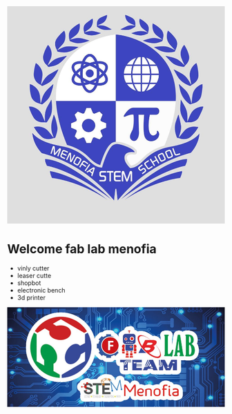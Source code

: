 
![alt text](sho1.jpg)
# Welcome fab lab menofia 
 - vinly cutter
 - leaser cutte
- shopbot
- electronic bench 
- 3d printer


![alt text](sho.jpg)